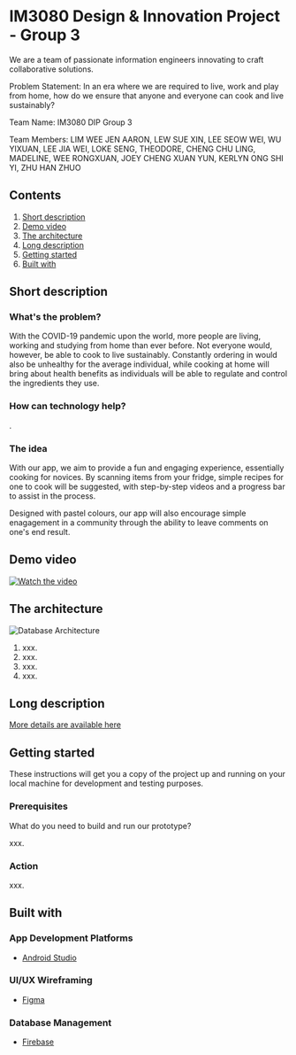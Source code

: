 # IM3080 Design & Innovation Project - Group 3
We are a team of passionate information engineers innovating to craft collaborative solutions.

Problem Statement: In an era where we are required to live, work and play from home, how do we ensure that anyone and everyone can cook and live sustainably?

Team Name: IM3080 DIP Group 3

Team Members: LIM WEE JEN AARON, LEW SUE XIN, LEE SEOW WEI, WU YIXUAN, LEE JIA WEI, LOKE SENG, THEODORE, CHENG CHU LING, MADELINE, WEE RONGXUAN, JOEY CHENG XUAN YUN, KERLYN ONG SHI YI, ZHU HAN ZHUO

## Contents

1. [Short description](#short-description)
1. [Demo video](#demo-video)
1. [The architecture](#the-architecture)
1. [Long description](#long-description)
1. [Getting started](#getting-started)
1. [Built with](#built-with)

## Short description

### What's the problem?

With the COVID-19 pandemic upon the world, more people are living, working and studying from home than ever before. Not everyone would, however, be able to cook to live sustainably. Constantly ordering in would also be unhealthy for the average individual, while cooking at home will bring about health benefits as individuals will be able to regulate and control the ingredients they use.

### How can technology help?

.

### The idea

With our app, we aim to provide a fun and engaging experience, essentially cooking for novices. By scanning items from your fridge, simple recipes for one to cook will be suggested, with step-by-step videos and a progress bar to assist in the process.

Designed with pastel colours, our app will also encourage simple enagagement in a community through the ability to leave comments on one's end result.

## Demo video

[![Watch the video](https://github.com/wlim087/IM3080_DIP_GROUP3/blob/master/Images/Video%20Image.png)](https://youtu.be/B4dnPVZ2MV0)

## The architecture

![Database Architecture](https://github.com/wlim087/IM3080_DIP_GROUP3/blob/master/Images/DatabaseArchitecture.png)

1. xxx.
2. xxx.
3. xxx.
4. xxx.

## Long description

[More details are available here](https://github.com/wlim087/IM3080_DIP_GROUP3/blob/master/DESCRIPTION.md)

## Getting started

These instructions will get you a copy of the project up and running on your local machine for development and testing purposes.

### Prerequisites

What do you need to build and run our prototype?

xxx.

### Action

xxx.

## Built with

### App Development Platforms

* [Android Studio](https://developer.android.com/studio)

### UI/UX Wireframing
* [Figma](http://www.figma.com/)

### Database Management
* [Firebase](https://firebase.google.com/)
